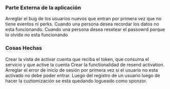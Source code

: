 ### Parte Externa de la aplicación
Arreglar el bug de los usuarios nuevos que entran por primera vez que no tiene eventos ni perks.
Cuando una persona desea recordar los datos no esta funcionando.
Cuando una persona desea resetear el passowrd porque lo olvido no esta funcionando

### Cosas Hechas
Crear la vista de activar cuenta que reciba el token, que consuma el servicio y que active la cuenta
Crear la functionalidad de resend activation.
Arreglar el error de inicio de sesión por primera vez si el usuario no esta activado no debe poder entrar.
Luego del registro de un usuario luego de hacer la cuztomización se esta quedando logueado como sponzor.
